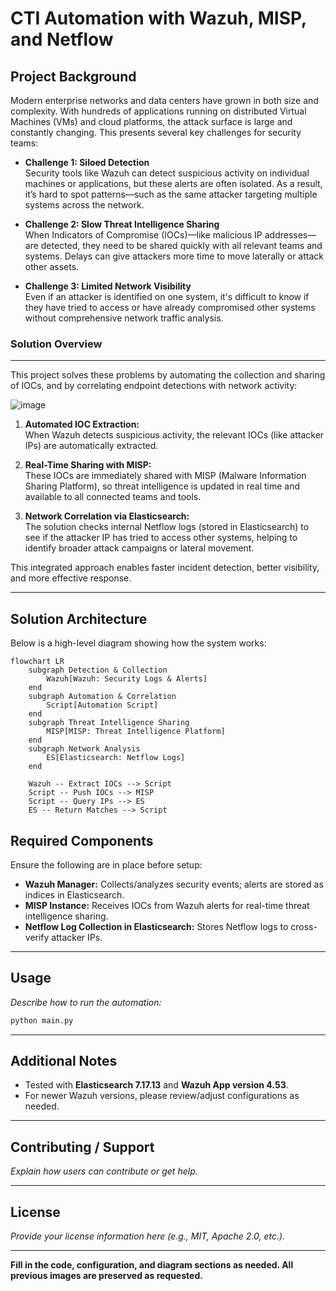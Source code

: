 

# CTI Automation with Wazuh, MISP, and Netflow

## Project Background

Modern enterprise networks and data centers have grown in both size and complexity. With hundreds of applications running on distributed Virtual Machines (VMs) and cloud platforms, the attack surface is large and constantly changing. This presents several key challenges for security teams:

- **Challenge 1: Siloed Detection**  
  Security tools like Wazuh can detect suspicious activity on individual machines or applications, but these alerts are often isolated. As a result, it’s hard to spot patterns—such as the same attacker targeting multiple systems across the network.

- **Challenge 2: Slow Threat Intelligence Sharing**  
  When Indicators of Compromise (IOCs)—like malicious IP addresses—are detected, they need to be shared quickly with all relevant teams and systems. Delays can give attackers more time to move laterally or attack other assets.

- **Challenge 3: Limited Network Visibility**  
  Even if an attacker is identified on one system, it's difficult to know if they have tried to access or have already compromised other systems without comprehensive network traffic analysis.

### Solution Overview
---

This project solves these problems by automating the collection and sharing of IOCs, and by correlating endpoint detections with network activity:

![image](https://github.com/user-attachments/assets/e574d1f5-a232-47e4-8b45-615fa072f3e1)


1. **Automated IOC Extraction:**  
   When Wazuh detects suspicious activity, the relevant IOCs (like attacker IPs) are automatically extracted.

2. **Real-Time Sharing with MISP:**  
   These IOCs are immediately shared with MISP (Malware Information Sharing Platform), so threat intelligence is updated in real time and available to all connected teams and tools.

3. **Network Correlation via Elasticsearch:**  
   The solution checks internal Netflow logs (stored in Elasticsearch) to see if the attacker IP has tried to access other systems, helping to identify broader attack campaigns or lateral movement.

This integrated approach enables faster incident detection, better visibility, and more effective response.

---

## Solution Architecture

Below is a high-level diagram showing how the system works:

```mermaid
flowchart LR
    subgraph Detection & Collection
        Wazuh[Wazuh: Security Logs & Alerts]
    end
    subgraph Automation & Correlation
        Script[Automation Script]
    end
    subgraph Threat Intelligence Sharing
        MISP[MISP: Threat Intelligence Platform]
    end
    subgraph Network Analysis
        ES[Elasticsearch: Netflow Logs]
    end

    Wazuh -- Extract IOCs --> Script
    Script -- Push IOCs --> MISP
    Script -- Query IPs --> ES
    ES -- Return Matches --> Script
```

## Required Components

Ensure the following are in place before setup:

- **Wazuh Manager:** Collects/analyzes security events; alerts are stored as indices in Elasticsearch.
- **MISP Instance:** Receives IOCs from Wazuh alerts for real-time threat intelligence sharing.
- **Netflow Log Collection in Elasticsearch:** Stores Netflow logs to cross-verify attacker IPs.

---


## Usage

_Describe how to run the automation:_

```bash
python main.py
```

---

## Additional Notes

- Tested with **Elasticsearch 7.17.13** and **Wazuh App version 4.53**.
- For newer Wazuh versions, please review/adjust configurations as needed.

---

## Contributing / Support

_Explain how users can contribute or get help._

---

## License

_Provide your license information here (e.g., MIT, Apache 2.0, etc.)._

---

**Fill in the code, configuration, and diagram sections as needed. All previous images are preserved as requested.**
